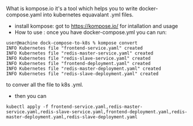 What is kompose.io 
it's a tool which helps you to write docker-compose.yaml into kubernetes equavalant .yml files.

- install kompose: got to https://kompose.io/ for intallation and usage
- How to use :
    once you have docker-compose.yml you can run:
```
user@machine dock-compose-to-k8s % kompose convert
INFO Kubernetes file "frontend-service.yaml" created 
INFO Kubernetes file "redis-master-service.yaml" created 
INFO Kubernetes file "redis-slave-service.yaml" created 
INFO Kubernetes file "frontend-deployment.yaml" created 
INFO Kubernetes file "redis-master-deployment.yaml" created 
INFO Kubernetes file "redis-slave-deployment.yaml" created 
```
to conver all the file to k8s .yml.

- then you can 
```
kubectl apply -f frontend-service.yaml,redis-master-service.yaml,redis-slave-service.yaml,frontend-deployment.yaml,redis-master-deployment.yaml,redis-slave-deployment.yaml
```

